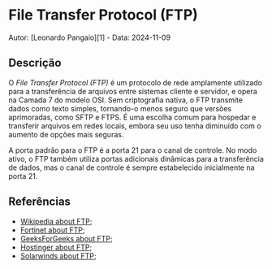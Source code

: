 # File Transfer Protocol (FTP)

Autor: [Leonardo Pangaio][1] - Data: 2024-11-09

## Descrição

O *File Transfer Protocol (FTP)* é um protocolo de rede amplamente utilizado para a transferência de arquivos entre sistemas cliente e servidor, e opera na Camada 7 do modelo OSI. Sem criptografia nativa, o FTP transmite dados como texto simples, tornando-o menos seguro que versões aprimoradas, como SFTP e FTPS. É uma escolha comum para hospedar e transferir arquivos em redes locais, embora seu uso tenha diminuído com o aumento de opções mais seguras.

A porta padrão para o FTP é a porta 21 para o canal de controle. No modo ativo, o FTP também utiliza portas adicionais dinâmicas para a transferência de dados, mas o canal de controle é sempre estabelecido inicialmente na porta 21.

## Referências

- [Wikipedia about FTP](https://en.wikipedia.org/wiki/File_Transfer_Protocol);
- [Fortinet about FTP](https://www.fortinet.com/resources/cyberglossary/file-transfer-protocol-ftp-meaning);
- [GeeksForGeeks about FTP](https://www.geeksforgeeks.org/file-transfer-protocol-ftp-in-application-layer/);
- [Hostinger about FTP](https://www.hostinger.com/tutorials/what-is-ftp);
- [Solarwinds about FTP](https://www.solarwinds.com/resources/it-glossary/ftp-server);